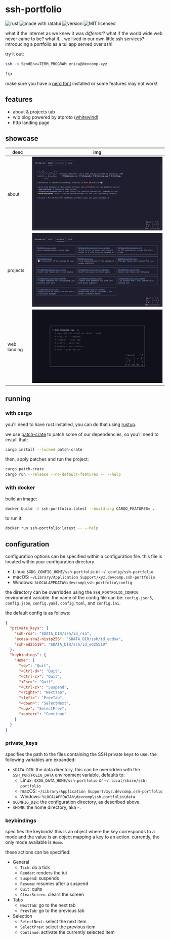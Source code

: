 # ssh-portfolio

![rust](https://img.shields.io/badge/dynamic/toml?url=https%3A%2F%2Fgit.devcomp.xyz%2FDevComp%2Fssh-portfolio%2Fraw%2Fbranch%2Fmain%2Frust-toolchain&query=%24.toolchain.channel&style=flat-square&logo=rust&label=rust&color=red)
![made with ratatui](https://img.shields.io/badge/made_with-ratatui-slateblue?style=flat-square&logo=ratatui)
![version](https://img.shields.io/badge/dynamic/toml?url=https%3A%2F%2Fgit.devcomp.xyz%2FDevComp%2Fssh-portfolio%2Fraw%2Fbranch%2Fmain%2FCargo.toml&query=%24.package.version&style=flat-square&label=version&color=orange)
![MIT licensed](https://img.shields.io/badge/license-MIT-blue?style=flat-square)

what if the internet as we knew it was *different*? what if the world wide web
never came to be? what if... we lived in our own little ssh services?
introducing a portfolio as a tui app served over ssh!

try it out:

```sh
ssh -o SendEnv=TERM_PROGRAM erica@devcomp.xyz
```

> [!TIP]
> make sure you have a [nerd font](https://www.nerdfonts.com/) installed or some features may not work!

## features

- about & projects tab 
- wip blog powered by atproto ([whitewind](https://github.com/whtwnd/whitewind-blog))
- http landing page

## showcase

| desc        | img                                                                                                                                                                          |
| ----------- | ---------------------------------------------------------------------------------------------------------------------------------------------------------------------------- |
| about       | ![portfolio tui with the about tab selected, erica introduces themselves](./.github/assets/about.png)                                                                        |
| projects    | ![portfolio tui with the projects tab selected, the projects are laid out as cards in a grid](./.github/assets/projects.png)                                                 |
| web landing | ![website landing page, the page contains the ssh command and the keybinds for the portfolio tui, the page is made to look like the portfolio tui](./.github/assets/www.png) |

## running

### with cargo

you'll need to have rust installed, you can do that using [rustup](https://rustup.rs/).

we use [patch-crate](https://crates.io/crates/patch-crate) to patch some of our
dependencies, so you'll need to install that:

```sh
cargo install --locked patch-crate
```

then, apply patches and run the project:

```sh
cargo patch-crate
cargo run --release --no-default-features -- --help
```

### with docker

build an image:

```sh
docker build -t ssh-portfolio:latest --build-arg CARGO_FEATURES= .
```

to run it:

```sh
docker run ssh-portfolio:latest -- --help
```

## configuration

configuration options can be specified within a configuration file. this file is
located within your configuration directory.

- Linux: `$XDG_CONFIG_HOME/ssh-portfolio` or `~/.config/ssh-portfolio`
- macOS: `~/Library/Application Support/xyz.devcomp.ssh-portfolio`
- Windows: `%LOCALAPPDATA%\devcomp\ssh-portfolio\config`

the directory can be overridden using the `SSH_PORTFOLIO_CONFIG` environment
variable. the name of the config file can be: `config.json5`, `config.json`,
`config.yaml`, `config.toml`, and `config.ini`.

the default config is as follows:

```json
{
  "private_keys": {
    "ssh-rsa": "$DATA_DIR/ssh/id_rsa",
    "ecdsa-sha2-nistp256": "$DATA_DIR/ssh/id_ecdsa",
    "ssh-ed25519": "$DATA_DIR/ssh/id_ed25519"
  },
  "keybindings": {
    "Home": {
      "<q>": "Quit",
      "<Ctrl-d>": "Quit",
      "<Ctrl-c>": "Quit",
      "<Esc>": "Quit",
      "<Ctrl-z>": "Suspend",
      "<right>": "NextTab",
      "<left>": "PrevTab",
      "<down>": "SelectNext",
      "<up>": "SelectPrev",
      "<enter>": "Continue"
    }
  }
}
```

### private_keys

specifies the path to the files containing the SSH private keys to use. the
following variables are expanded:

- `$DATA_DIR`: the data directory, this can be overridden with the
  `SSH_PORTFOLIO_DATA` environment variable. defaults to:
  - Linux: `$XDG_DATA_HOME/ssh-portfolio` or `~/.local/share/ssh-portfolio`
  - macOS: `~/Library/Application Support/xyz.devcomp.ssh-portfolio`
  - Windows: `%LOCALAPPDATA%\devcomp\ssh-portfolio\data`
- `$CONFIG_DIR`: the configuration directory, as described above.
- `$HOME`: the home directory, aka `~`.

### keybindings

specifies the keybinds! this is an object where the key corresponds to a mode
and the value is an object mapping a key to an action. currently, the only mode
available is `Home`.

these actions can be specified:

- General
  - `Tick`: do a tick
  - `Render`: renders the tui
  - `Suspend`: suspends
  - `Resume`: resumes after a suspend
  - `Quit`: quits
  - `ClearScreen`: clears the screen
- Tabs
  - `NextTab`: go to the next tab
  - `PrevTab`: go to the previous tab
- Selection
  - `SelectNext`: select the next item
  - `SelectPrev`: select the previous item
  - `Continue`: activate the currently selected item
